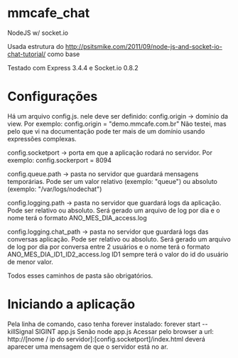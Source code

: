 mmcafe_chat
===========

NodeJS w/ socket.io

Usada estrutura do http://psitsmike.com/2011/09/node-js-and-socket-io-chat-tutorial/ como base

Testado com Express 3.4.4 e Socket.io 0.8.2

Configurações
=============

Há um arquivo config.js. nele deve ser definido:
config.origin -> domínio da view. Por exemplo:
config.origin = "demo.mmcafe.com.br"
Não testei, mas pelo que vi na documentação pode ter mais de um domínio usando expressões complexas.

config.socketport -> porta em que a aplicação rodará no servidor. Por exemplo:
config.sockerport = 8094

config.queue.path -> pasta no servidor que guardará mensagens temporárias. Pode ser um valor relativo (exemplo: "queue") ou absoluto (exemplo: "/var/logs/nodechat")

config.logging.path -> pasta no servidor que guardará logs da aplicação. Pode ser relativo ou absoluto.
Será gerado um arquivo de log por dia e o nome terá o formato ANO_MES_DIA_access.log

config.logging.chat_path -> pasta no servidor que guardará logs das conversas aplicação. Pode ser relativo ou absoluto.
Será gerado um arquivo de log por dia por conversa entre 2 usuários e o nome terá o formato ANO_MES_DIA_ID1_ID2_access.log 
ID1 sempre terá o valor do id do usuário de menor valor.

Todos esses caminhos de pasta são obrigatórios.

Iniciando a aplicação
=====================
Pela linha de comando, caso tenha forever instalado:
forever start --killSignal SIGINT app.js 
Senão
node app.js
Acessar pelo browser a url: http://[nome / ip do servidor]:[config.socketport]/index.html
deverá aparecer uma mensagem de que o servidor está no ar.